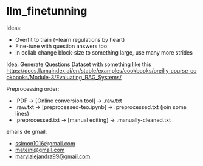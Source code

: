 # llm_finetunning


Ideas:
- Overfit to train (=learn regulations by heart)
- Fine-tune with question answers too
- In collab change block-size to something large, use many more strides


Idea: Generate Questions Dataset with something like this
https://docs.llamaindex.ai/en/stable/examples/cookbooks/oreilly_course_cookbooks/Module-3/Evaluating_RAG_Systems/


Preprocessing order:

- <file>.PDF -> [Online conversion tool] -> <file>.raw.txt
- <file>.raw.txt -> [preprocessed-teo.ipynb] -> <file>.preprocessed.txt (join some lines)
- <file>.preprocessed.txt -> [manual editing]  -> <file>.manually-cleaned.txt


emails de gmail:
   - ssimon1016@gmail.com
   - mateini@gmail.com
   - maryialejandra99@gmail.com
